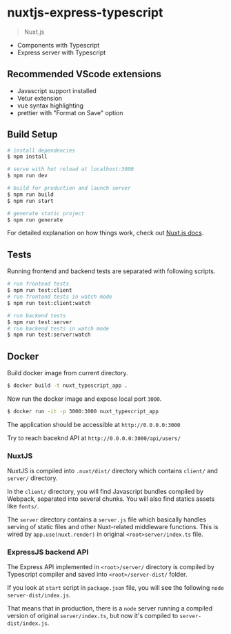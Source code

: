 # nuxtjs-express-typescript

> Nuxt.js

- Components with Typescript
- Express server with Typescript

## Recommended VScode extensions

- Javascript support installed
- Vetur extension
- vue syntax highlighting
- prettier with "Format on Save" option

## Build Setup

```bash
# install dependencies
$ npm install

# serve with hot reload at localhost:3000
$ npm run dev

# build for production and launch server
$ npm run build
$ npm run start

# generate static project
$ npm run generate
```

For detailed explanation on how things work, check out [Nuxt.js docs](https://nuxtjs.org).

## Tests

Running frontend and backend tests are separated with following scripts.

```bash
# run frontend tests
$ npm run test:client
# run frontend tests in watch mode
$ npm run test:client:watch

# run backend tests
$ npm run test:server
# run backend tests in watch mode
$ npm run test:server:watch
```

## Docker

Build docker image from current directory.

```bash
$ docker build -t nuxt_typescript_app .
```

Now run the docker image and expose local port `3000`.

```bash
$ docker run -it -p 3000:3000 nuxt_typescript_app
```

The application should be accessible at `http://0.0.0.0:3000`

Try to reach baceknd API at `http://0.0.0.0:3000/api/users/`

### NuxtJS

NuxtJS is compiled into `.nuxt/dist/` directory which contains `client/` and `server/` directory.

In the `client/` directory, you will find Javascript bundles compiled by Webpack, separated into several chunks. You will also find statics assets like `fonts/`.

The `server` directory contains a `server.js` file which basically handles serving of static files and other Nuxt-related middleware functions. This is wired by `app.use(nuxt.render)` in original `<root>server/index.ts` file.

### ExpressJS backend API

The Express API implemented in `<root>/server/` directory is compiled by Typescript compiler and saved into `<root>/server-dist/` folder.

If you look at `start` script in `package.json` file, you will see the following `node server-dist/index.js`.

That means that in production, there is a `node` server running a compiled version of original `server/index.ts`, but now it's compiled to `server-dist/index.js`.
